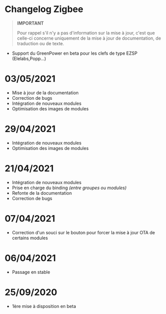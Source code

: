 # Changelog Zigbee

>**IMPORTANT**
>
>Pour rappel s'il n'y a pas d'information sur la mise à jour, c'est que celle-ci concerne uniquement de la mise à jour de documentation, de traduction ou de texte.


- Support du GreenPower en beta pour les clefs de type EZSP (Elelabs,Popp...)

# 03/05/2021

- Mise à jour de la documentation
- Correction de bugs
- Intégration de nouveaux modules
- Optimisation des images de modules

# 29/04/2021

- Intégration de nouveaux modules
- Optimisation des images de modules

# 21/04/2021

- Intégration de nouveaux modules
- Prise en charge du binding *(entre groupes ou modules)*
- Refonte de la documentation
- Correction de bugs

# 07/04/2021

- Correction d'un souci sur le bouton pour forcer la mise à jour OTA de certains modules

# 06/04/2021

- Passage en stable

# 25/09/2020

- 1ère mise à disposition en beta

